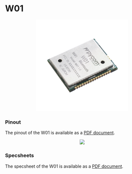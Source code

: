 # W01

<p align="center"><img src ="../../../img/w01.png" width="300"></p>

### Pinout
The pinout of the W01 is available as a [PDF document](downloads/w01-pinout.pdf).

<p align="center"><img src ="../../../img/w01-pinout.png"></p>

### Specsheets

The specsheet of the W01 is available as a [PDF document](downloads/w01-specsheet.pdf).
